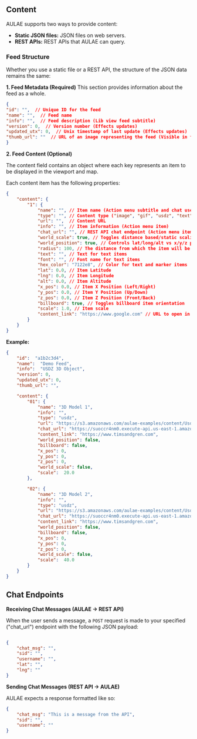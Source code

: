 
## Content

AULAE supports two ways to provide content:

* ****Static JSON files:**** JSON files on web servers.
* ****REST APIs:**** REST APIs that AULAE can query.

### Feed Structure

Whether you use a static file or a REST API, the structure of the JSON data remains the same:

****1. Feed Metadata (Required)****
This section provides information about the feed as a whole.

```json
{
"id": "",  // Unique ID for the feed
"name": "",  // Feed name
"info": "",  // Feed description (Lib view feed subtitle)
"version": 0,  // Version number (Effects updates)
"updated_utx": 0,  // Unix timestamp of last update (Effects updates)
"thumb_url": ""  // URL of an image representing the feed (Visible in feed managemnt views, Optional)
}
```

****2. Feed Content (Optional)****

The content field contains an object where each key represents an item to be displayed in the viewport and map.

Each content item has the following properties:

```json
{
    "content": {
        "1": {
            "name": "", // Item name (Action menu subtitle and chat username)
            "type": "", // Content type ("image", "gif", "usdz", "text", "marker", "audio")
            "url": "",  // Content URL
            "info": "", // Item information (Action menu item)
            "chat_url": "", // REST API chat endpoint (Action menu item)
            "world_scale": true, // Toggles distance based/static scaling
            "world_position": true, // Controls lat/long/alt vs x/y/z positioning
            "radius": 100, // The distance from which the item will be visable in the viewport (Requires lat/long)
            "text": "", // Text for text items
            "font": "", // Font name for text items
            "hex_color": "7122e8", // Color for text and marker items
            "lat": 0.0, // Item Latitude
            "lng": 0.0, // Item Longitude
            "alt": 0.0, // Item Altitude
            "x_pos": 0.0, // Item X Position (Left/Right) 
            "y_pos": 0.0, // Item Y Position (Up/Down)
            "z_pos": 0.0, // Item Z Position (Front/Back)
            "billboard": true, // Toggles billboard item orientation
            "scale": 1.0, // Item scale
            "content_link": "https://www.google.com" // URL to open in a web browser (Action menu item)
        }
    }
}
```

****Example:****
```json
{
    "id":  "a1b2c3d4",
    "name":  "Demo Feed",
    "info":  "USDZ 3D Object",
    "version": 0,
    "updated_utx": 0,
    "thumb_url": "",

    "content": {
        "01": {
            "name": "3D Model 1",
            "info": "",
            "type": "usdz",
            "url": "https://s3.amazonaws.com/aulae-examples/content/Usdz/LogoCube.usdz",
            "chat_url": "https://suoccr4nm0.execute-api.us-east-1.amazonaws.com/dev",
            "content_link": "https://www.timsandgren.com",
            "world_position": false,
            "billboard": false,
            "x_pos": 0,
            "y_pos": 0,
            "z_pos": 0,
            "world_scale": false,
            "scale":  20.0
        },

        "02": {
            "name": "3D Model 2",
            "info": "",
            "type": "usdz",
            "url": "https://s3.amazonaws.com/aulae-examples/content/Usdz/LogoCube.usdz",
            "chat_url": "https://suoccr4nm0.execute-api.us-east-1.amazonaws.com/dev",
            "content_link": "https://www.timsandgren.com",
            "world_position": false,
            "billboard": false,
            "x_pos": 0,
            "y_pos": 0,
            "z_pos": 0,
            "world_scale": false,
            "scale":  40.0
        }
    }
}

```


## Chat Endpoints

****Receiving Chat Messages (AULAE -> REST API)****

When the user sends a message, a `POST` request is made to your specified ("chat_url") endpoint with the 
following JSON payload:
  
```json

{
    "chat_msg": "",
    "sid": "",
    "username": "",
    "lat": "",
    "lng": ""
}

```

****Sending Chat Messages (REST API -> AULAE)****

AULAE expects a response formatted like so:

```json
{
    "chat_msg": "This is a message from the API",
    "sid": "",
    "username": ""
}
```
